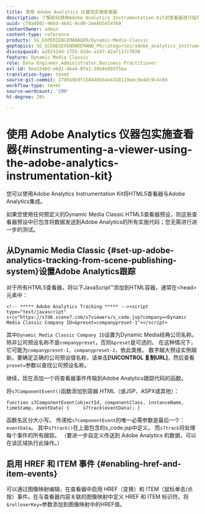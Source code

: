 ```yaml
---
title: 使用 Adobe Analytics 仪器包实施查看器
description: 了解如何使用Adobe Analytics Instrumentation Kit对查看器进行指导。
uuid: cf9a4002-966d-4641-9cd0-2ee8b5454f60
contentOwner: admin
content-type: reference
products: SG_EXPERIENCEMANAGER/Dynamic-Media-Classic
geptopics: SG_SCENESEVENONDEMAND_PK/categories/adobe_analytics_instrumentation_kit
discoiquuid: a2824244-1755-42de-a167-42af117cf038
feature: Dynamic Media Classic
role: Data Engineer,Administrator,Business Practitioner
exl-id: 9ea1546d-e6d1-4ba4-8fa1-26b4e69375ba
translation-type: tm+mt
source-git-commit: 27d9a9b9f158846b54e4318119aec9e4dc9c4c0d
workflow-type: tm+mt
source-wordcount: '299'
ht-degree: 28%

---
```


# 使用 Adobe Analytics 仪器包实施查看器{#instrumenting-a-viewer-using-the-adobe-analytics-instrumentation-kit}

您可以使用Adobe Analytics Instrumentation Kit将HTML5查看器与Adobe Analytics集成。

如果您使用任何预定义的Dynamic Media Classic HTML5查看器预设，则这些查看器预设中已包含将数据发送到Adobe Analytics的所有实施代码；您无需进行进一步的测试。

## 从Dynamic Media Classic {#set-up-adobe-analytics-tracking-from-scene-publishing-system}设置Adobe Analytics跟踪

对于所有HTML5查看器，将以下JavaScript™添加到HTML容器，通常在&lt;head>元素中：

```as3
<!-- ***** Adobe Analytics Tracking ***** --><script type="text/javascript" src="https://s7d6.scene7.com/s7viewers/s_code.jsp?company=<Dynamic Media Classic Company ID>&preset=companypreset-1"></script>
```

其中`Dynamic Media Classic Company ID`设置为Dynamic Media经典公司名称。 除非公司预设名称不是`companypreset`，否则`&preset`是可选的。 在这种情况下，它可能为`companypreset-1, companypreset-2`，依此类推。 数字越大预设实例越新。要确定正确的公司预设值名称，请单击&#x200B;**[!UICONTROL 复制URL]**，然后查看`preset=`参数以查找公司预设名称。

继续，现在添加一个将查看器事件传输到Adobe Analytics跟踪代码的函数。

将`s7ComponentEvent()`函数添加到容器 HTML（或JSP、ASPX或其他）：

```as3
function s7ComponentEvent(objectId, componentClass, instanceName, timeStamp, eventData) {     s7track(eventData); }
```

函数名区分大小写。 传递给`s7componentEvent`的唯一必需参数是最后一个：`eventData`。 其中`s7track()`在上面包含的s_code.jsp中定义。 而`s7track`将处理每个事件的所有跟踪。 （要进一步自定义传送到 Adobe Analytics 的数据，可以在该区域执行此操作。）

## 启用 HREF 和 ITEM 事件 {#enabling-href-and-item-events}

可以通过图像映射编辑，在查看器中启用 HREF（变换）和 ITEM（鼠标单击/点按）事件。在与查看器内容关联的图像映射中定义 HREF 和 ITEM 标识符。将`&rolloverKey=`参数添加到图像映射中的HREF值。
